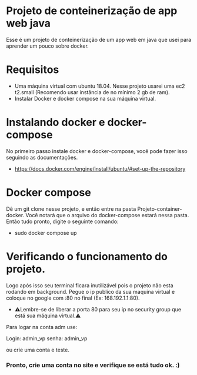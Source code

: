 # Projeto de conteinerização de app web java

Esse é um projeto de conteinerização de um app web em java que usei para aprender um pouco sobre docker.

# Requisitos
- Uma máquina virtual com ubuntu 18.04. Nesse projeto usarei uma ec2 t2.small (Recomendo usar instância de no mínimo 2 gb de ram).
- Instalar Docker e docker compose na sua máquina virtual.

# Instalando docker e docker-compose
No primeiro passo instale docker e docker-compose, você pode fazer isso seguindo as documentações.
- https://docs.docker.com/engine/install/ubuntu/#set-up-the-repository

# Docker compose
Dê um git clone nesse projeto, e então entre na pasta Projeto-container-docker. Você notará que o arquivo do docker-compose estará nessa pasta.
Então tudo pronto, digite o seguinte comando:
- sudo docker compose up

# Verificando o funcionamento do projeto.
Logo após isso seu terminal ficara inutilizável pois o projeto não esta rodando em background.
Pegue o ip publico da sua maquina virtual e coloque no google com :80 no final (Ex: 168.192.1.1:80).
- ⚠️Lembre-se de liberar a porta 80 para seu ip no security group que está sua máquina virtual.⚠ 

Para logar na conta adm use:

Login: admin_vp
senha: admin_vp

ou crie uma conta e teste.

### Pronto, crie uma conta no site e verifique se está tudo ok. :)
